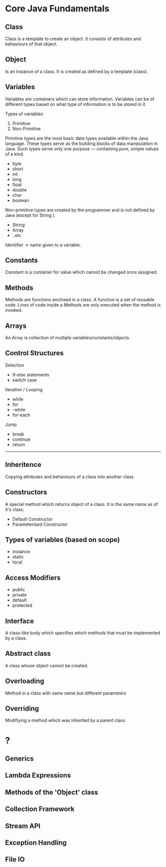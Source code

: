 # Core Java Fundamentals

## Class
Class is a template to create an object. It consists of attributes and behaviours of that object.

## Object
Is an instance of a class. It is created as defined by a template (class).

## Variables
Variables are containers which can store information.
Variables can be of different types based on what type of information is to be stored in it.

Types of variables:
1. Primitive
2. Non-Primitive

Primitive types are the most basic data types available within the Java language. These types serve as the building blocks of data manipulation in Java. Such types serve only one purpose — containing pure, simple values of a kind.
 - byte
 - short
 - int
 - long
 - float
 - double
 - char
 - boolean

Non-primitive types are created by the programmer and is not defined by Java (except for String ).
 - String
 - Array
 - ..etc

Identifier -> name given to a variable.

## Constants
Constant is a container for value which cannot be changed once assigned.

## Methods
Methods are functions enclosed in a class. A function is a set of reusable code.
Lines of code inside a Methods are only executed when the method is invoked.


## Arrays
An Array is collection of multiple variables/constants/objects.


## Control Structures

Selection
- if-else statements
- switch case

Iteration / Looping
- while
- for
- -while
- for-each

Jump
- break
- continue
- return

---


## Inheritence
Copying attributes and behaviours of a class into another class

## Constructors
A special method which returns object of a class. It is the same name as of it's class.
 - Default Constructor
 - Parameterized Constructor

## Types of variables (based on scope)
 - instance 
 - static
 - local

## Access Modifiers
 - public
 - private
 - default
 - protected

## Interface 
A class-like body which specifies which methods that must be implemented by a class.

## Abstract class
A class whose object cannot be created.

## Overloading 
Method in a class with same name but different parameters

## Overriding
Modifiying a method which was inherited by a parent class

# ?
## Generics
## Lambda Expressions
## Methods of the 'Object' class
## Collection Framework
## Stream API
## Exception Handling
## File IO
